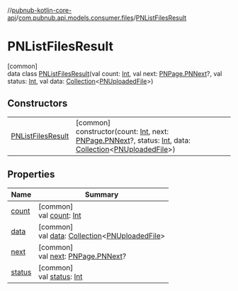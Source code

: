 //[pubnub-kotlin-core-api](../../../index.md)/[com.pubnub.api.models.consumer.files](../index.md)/[PNListFilesResult](index.md)

# PNListFilesResult

[common]\
data class [PNListFilesResult](index.md)(val count: [Int](https://kotlinlang.org/api/core/kotlin-stdlib/kotlin/-int/index.html), val next: [PNPage.PNNext](../../com.pubnub.api.models.consumer.objects/-p-n-page/-p-n-next/index.md)?, val status: [Int](https://kotlinlang.org/api/core/kotlin-stdlib/kotlin/-int/index.html), val data: [Collection](https://kotlinlang.org/api/core/kotlin-stdlib/kotlin.collections/-collection/index.html)&lt;[PNUploadedFile](../-p-n-uploaded-file/index.md)&gt;)

## Constructors

| | |
|---|---|
| [PNListFilesResult](-p-n-list-files-result.md) | [common]<br>constructor(count: [Int](https://kotlinlang.org/api/core/kotlin-stdlib/kotlin/-int/index.html), next: [PNPage.PNNext](../../com.pubnub.api.models.consumer.objects/-p-n-page/-p-n-next/index.md)?, status: [Int](https://kotlinlang.org/api/core/kotlin-stdlib/kotlin/-int/index.html), data: [Collection](https://kotlinlang.org/api/core/kotlin-stdlib/kotlin.collections/-collection/index.html)&lt;[PNUploadedFile](../-p-n-uploaded-file/index.md)&gt;) |

## Properties

| Name | Summary |
|---|---|
| [count](count.md) | [common]<br>val [count](count.md): [Int](https://kotlinlang.org/api/core/kotlin-stdlib/kotlin/-int/index.html) |
| [data](data.md) | [common]<br>val [data](data.md): [Collection](https://kotlinlang.org/api/core/kotlin-stdlib/kotlin.collections/-collection/index.html)&lt;[PNUploadedFile](../-p-n-uploaded-file/index.md)&gt; |
| [next](next.md) | [common]<br>val [next](next.md): [PNPage.PNNext](../../com.pubnub.api.models.consumer.objects/-p-n-page/-p-n-next/index.md)? |
| [status](status.md) | [common]<br>val [status](status.md): [Int](https://kotlinlang.org/api/core/kotlin-stdlib/kotlin/-int/index.html) |

